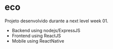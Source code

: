 # eco
Projeto desenvolvido durante a next level week 01.

- Backend using nodejs/ExpressJS
- Frontend using ReactJS
- Mobile using ReactNative
